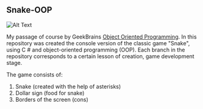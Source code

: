 ## Snake-OOP
![Alt Text](https://github.com/Liza-S/Snake-OOP/blob/master/ScreenShot/Demo.gif)

My passage of course by GeekBrains [Object Oriented Programming](https://geekbrains.ru/courses/70).
In this repository was created the console version of the classic game "Snake", using C # and object-oriented programming (OOP). Each branch in the repository corresponds to a certain lesson of creation, game development stage.

The game consists of:

1. Snake (created with the help of asterisks)
2. Dollar sign (food for snake)
3. Borders of the screen (cons)
